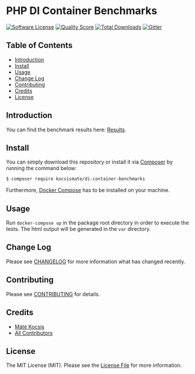# PHP DI Container Benchmarks

[![Software License][ico-license]](LICENSE.md)
[![Quality Score][ico-code-quality]][link-code-quality]
[![Total Downloads][ico-downloads]][link-downloads]
[![Gitter][ico-gitter]][link-gitter]

## Table of Contents

* [Introduction](#introduction)
* [Install](#install)
* [Usage](#usage)
* [Change Log](#change-log)
* [Contributing](#contributing)
* [Credits](#credits)
* [License](#license)

## Introduction

You can find the benchmark results here: [Results](https://rawgit.com/kocsismate/php-di-container-benchmarks/master/var/benchmark.html).

## Install

You can simply download this repository or install it via [Composer](https://getcomposer.org) by running the command
below:

```bash
$ composer require kocsismate/di-container-benchmarks
```

Furthermore, [Docker Compose](https://www.docker.com/products/docker-compose) has to be installed on your machine.

## Usage

Run `docker-compose up` in the package root directory in order to execute the tests. The html output will be generated
in the `var` directory.  

## Change Log

Please see [CHANGELOG](CHANGELOG.md) for more information what has changed recently.

## Contributing

Please see [CONTRIBUTING](CONTRIBUTING.md) for details.

## Credits

- [Máté Kocsis][link-author]
- [All Contributors][link-contributors]

## License

The MIT License (MIT). Please see the [License File](LICENSE.md) for more information.

[ico-license]: https://img.shields.io/badge/license-MIT-brightgreen.svg
[ico-code-quality]: https://img.shields.io/scrutinizer/g/kocsismate/php-di-container-benchmarks.svg
[ico-downloads]: https://img.shields.io/packagist/dt/kocsismate/di-container-benchmarks.svg
[ico-gitter]: https://badges.gitter.im/kocsismate/php-di-container-benchmarks.svg

[link-code-quality]: https://scrutinizer-ci.com/g/kocsismate/php-di-container-benchmarks
[link-downloads]: https://packagist.org/packages/kocsismate/php-di-container-benchmarks
[link-gitter]: https://gitter.im/kocsismate/php-di-container-benchmarks?utm_source=badge&utm_medium=badge&utm_campaign=pr-badge
[link-author]: https://github.com/kocsismate
[link-contributors]: ../../contributors

